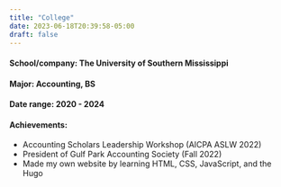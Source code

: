 ```yaml
---
title: "College"
date: 2023-06-18T20:39:58-05:00
draft: false
---
```

#### School/company: The University of Southern Mississippi 
#### Major: Accounting, BS 
#### Date range: 2020 - 2024
#### Achievements:
- Accounting Scholars Leadership Workshop (AICPA ASLW 2022)
- President of Gulf Park Accounting Society (Fall 2022)
- Made my own website by learning HTML, CSS, JavaScript, and the Hugo
